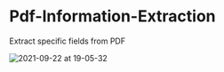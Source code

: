 # Pdf-Information-Extraction
Extract specific fields from PDF




![2021-09-22 at 19-05-32](https://user-images.githubusercontent.com/67113403/134397975-6be28832-fa0d-4709-a698-33848e137a4a.png)
